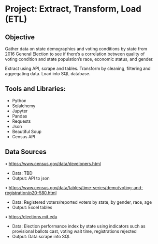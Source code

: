 # Project: Extract, Transform, Load (ETL)

## Objective
Gather data on state demographics and voting conditions by state from 2016 General Election to see if there’s a correlation between quality of voting condition and state population’s race, economic status, and gender.
 
Extract using API, scrape and tables. Transform by cleaning, filtering and aggregating data. Load into SQL database.

## Tools and Libraries:
* Python
* Sqlalchemy
* Jupyter
* Pandas
* Requests
* Json
* Beautiful Soup
* Census API

## Data Sources
•	https://www.census.gov/data/developers.html 
* Data: TBD
* Output: API to json

•	https://www.census.gov/data/tables/time-series/demo/voting-and-registration/p20-580.html
* Data: Registered voters/reported voters by state, by gender, race, age
* Output: Excel tables

•	https://elections.mit.edu
* Data: Election performance index by state using indicators such as provisional ballots cast, voting wait time, registrations rejected
* Output: Data scrape into SQL




